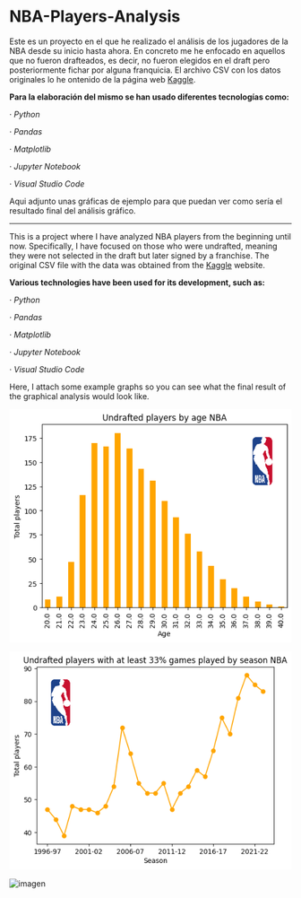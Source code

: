 # NBA-Players-Analysis

Este es un proyecto en el que he realizado el análisis de los jugadores de la NBA desde su inicio hasta ahora. En concreto me he enfocado en aquellos que no fueron drafteados, es decir, no fueron elegidos en el draft pero posteriormente fichar por alguna franquicia. El archivo CSV con los datos originales lo he ontenido de la página web [Kaggle](https://www.kaggle.com/).

**Para la elaboración del mismo se han usado diferentes tecnologías como:**

· *Python*

· *Pandas*

· *Matplotlib*

· *Jupyter Notebook*

· *Visual Studio Code*

Aqui adjunto unas gráficas de ejemplo para que puedan ver como sería el resultado final del análisis gráfico.


---

This is a project where I have analyzed NBA players from the beginning until now. Specifically, I have focused on those who were undrafted, meaning they were not selected in the draft but later signed by a franchise. The original CSV file with the data was obtained from the [Kaggle](https://www.kaggle.com/) website.

**Various technologies have been used for its development, such as:**

· *Python*

· *Pandas*

· *Matplotlib*

· *Jupyter Notebook*

· *Visual Studio Code*

Here, I attach some example graphs so you can see what the final result of the graphical analysis would look like.

![imagen](https://github.com/juancarlospizarro/NBA-Players-Analysis/blob/main/output/undrafted-by-age.png)

![imagen](https://github.com/juancarlospizarro/NBA-Players-Analysis/blob/main/output/undrafted-by-season.png)

![imagen]()
